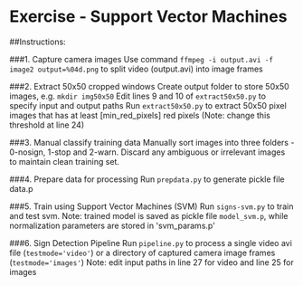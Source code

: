 # Exercise - Support Vector Machines

##Instructions:

###1. Capture camera images
Use command `ffmpeg -i output.avi -f image2 output=%04d.png` to split video (output.avi) into image frames

###2. Extract 50x50 cropped windows
Create output folder to store 50x50 images, e.g. `mkdir img50x50`
Edit lines 9 and 10 of `extract50x50.py` to specify input and output paths
Run `extract50x50.py` to extract 50x50 pixel images that has at least [min_red_pixels] red pixels (Note: change this threshold at line 24)

###3. Manual classify training data
Manually sort images into three folders - 0-nosign, 1-stop and 2-warn.
Discard any ambiguous or irrelevant images to maintain clean training set.

###4. Prepare data for processing
Run `prepdata.py` to generate pickle file data.p

###5. Train using Support Vector Machines (SVM)
Run `signs-svm.py` to train and test svm.
Note: trained model is saved as pickle file `model_svm.p`, while normalization parameters are stored in 'svm_params.p'

###6. Sign Detection Pipeline
Run `pipeline.py` to process a single video avi file (`testmode='video'`) or a directory of captured camera image frames (`testmode='images'`)
Note: edit input paths in line 27 for video and line 25 for images
